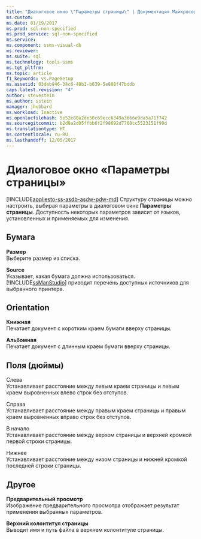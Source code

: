 ```yaml
---
title: "Диалоговое окно \"Параметры страницы\" | Документация Майкрософт"
ms.custom: 
ms.date: 01/19/2017
ms.prod: sql-non-specified
ms.prod_service: sql-non-specified
ms.service: 
ms.component: ssms-visual-db
ms.reviewer: 
ms.suite: sql
ms.technology: tools-ssms
ms.tgt_pltfrm: 
ms.topic: article
f1_keywords: vs.PageSetup
ms.assetid: 03deb946-34c6-48b1-b639-5e888f47bddb
caps.latest.revision: "4"
author: stevestein
ms.author: sstein
manager: jhubbard
ms.workload: Inactive
ms.openlocfilehash: 5e52e80a2de50c69ecc6349a3666e9da5a71f742
ms.sourcegitcommit: b2d8a2d95ffbb6f2f98692d7760cc5523151f99d
ms.translationtype: HT
ms.contentlocale: ru-RU
ms.lasthandoff: 12/05/2017
---
```

# <a name="page-setup-dialog-box"></a>Диалоговое окно «Параметры страницы»
[!INCLUDE[appliesto-ss-asdb-asdw-pdw-md](../../includes/appliesto-ss-asdb-asdw-pdw-md.md)] Структуру страницы можно настроить, выбирая параметры в диалоговом окне **Параметры страницы**. Доступность некоторых параметров зависит от языков, установленных и применяемых для изменения.  
  
## <a name="paper"></a>Бумага  
**Размер**  
Выберите размер из списка.  
  
**Source**  
Указывает, какая бумага должна использоваться. [!INCLUDE[ssManStudio](../../includes/ssmanstudio_md.md)] приводит перечень доступных источников для выбранного принтера.  
  
## <a name="orientation"></a>Orientation  
**Книжная**  
Печатает документ с коротким краем бумаги вверху страницы.  
  
**Альбомная**  
Печатает документ с длинным краем бумаги вверху страницы.  
  
## <a name="margins-inches"></a>Поля (дюймы)  
Слева  
Устанавливает расстояние между левым краем страницы и левым краем выровненных влево строк без отступов.  
  
Справа  
Устанавливает расстояние между правым краем страницы и правым краем выровненных вправо строк без отступов.  
  
В начало  
Устанавливает расстояние между верхом страницы и верхней кромкой первой строки страницы.  
  
Нижнее  
Устанавливает расстояние между низом страницы и нижней кромкой последней строки страницы.  
  
## <a name="other"></a>Другое  
**Предварительный просмотр**  
Изображение предварительного просмотра отображает результат применения выбранных параметров.  
  
**Верхний колонтитул страницы**  
Выводит имя и путь файла в верхнем колонтитуле страницы.  
  
